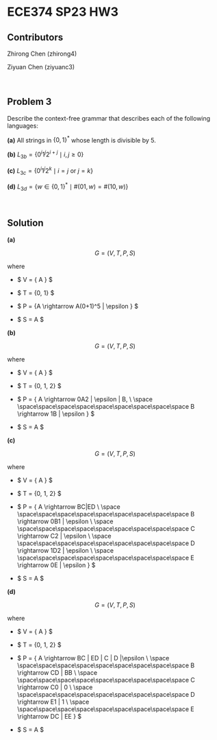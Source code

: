 # ECE374 SP23 HW3

## Contributors

Zhirong Chen (zhirong4)

Ziyuan Chen (ziyuanc3)

<br>

## Problem 3

Describe the context-free grammar that describes each of the following languages:

**(a)** All strings in $\{0, 1\}^*$ whose length is divisible by 5.

**(b)** $L_{3b} = \{ 0^i 1^j 2^{i+j} \mid i, j \geq 0 \}$

**(c)** $L_{3c} = \{ 0^i 1^j 2^k \mid i = j \textrm{ or } j = k \}$

**(d)** $L_{3d} = \{ w \in \{0, 1\}^* \mid \#(01, w) = \#(10, w) \}$

<br>

## Solution

**(a)**

$$ G = (V, T, P, S) $$

where

- $ V = \{ A \} $

- $ T = \{0, 1\} $

- $ P = \{A \rightarrow A(0+1)^5 | \epsilon \} $

- $ S = A $


**(b)**

$$ G = (V, T, P, S) $$

where

- $ V = \{ A \} $
- $ T = \{0, 1, 2\} $
- $ P = \{ A \rightarrow 0A2 | \epsilon | B, \\
          \space \space\space\space\space\space\space\space\space\space
           B \rightarrow 1B | \epsilon \} $

- $ S = A $

**(c)**

$$ G = (V, T, P, S) $$

where

- $ V = \{ A \} $
- $ T = \{0, 1, 2\} $
- $ P = \{ A \rightarrow BC|ED \\
          \space \space\space\space\space\space\space\space\space\space
           B \rightarrow 0B1 | \epsilon \\
           \space \space\space\space\space\space\space\space\space\space
           C \rightarrow C2 | \epsilon \\
           \space \space\space\space\space\space\space\space\space\space  D \rightarrow 1D2 | \epsilon \\
           \space \space\space\space\space\space\space\space\space\space
           E \rightarrow 0E | \epsilon \} $

- $ S = A $

**(d)**

$$ G = (V, T, P, S) $$

where

- $ V = \{ A \} $
- $ T = \{0, 1, 2\} $
- $ P = \{ A \rightarrow BC | ED | C | D |\epsilon \\
          \space \space\space\space\space\space\space\space\space\space
           B \rightarrow CD | BB \\
           \space \space\space\space\space\space\space\space\space\space
           C \rightarrow C0 | 0 \\
           \space \space\space\space\space\space\space\space\space\space   D \rightarrow E1 | 1 \\
           \space \space\space\space\space\space\space\space\space\space
           E \rightarrow DC | EE \} $

- $ S = A $